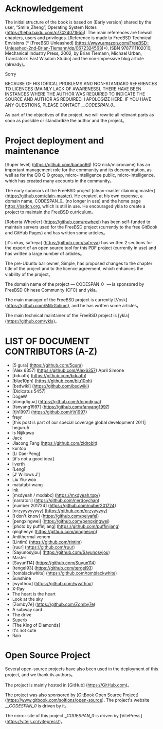 # Acknowledgement

The initial structure of the book is based on [Early version] shared by the user, “Smile_Zheng”, Operating System Notes (https://tieba.baidu.com/p/7424071955). The main references are firewall chapters, users and privileges. [Reference is made to FreeBSD Technical Envisions (* [FreeBSD Unleashed] (https://www.amazon.com/FreeBSD-Unleashed-2nd-Brian-Tiemann/dp/0672324563)*), ISBN 9787111102010, Mechanical Industry Press, 2002, by Brian Tiemann, Michael Urban, Translator’s East Wisdom Studio] and the non-impressive blog article (already)。

Sorry

BECAUSE OF HISTORICAL PROBLEMS AND NON-STANDARD REFERENCES TO LICENCES (MAINLY LACK OF AWARENESS), THERE HAVE BEEN INSTANCES WHERE THE AUTHOR WAS REQUIRED TO INDICATE THE SOURCE AND AUTHOR AS REQUIRED. I APOLOGIZE HERE. IF YOU HAVE ANY QUESTIONS, PLEASE CONTACT ___CODESPAN_0_。

As part of the objectives of the project, we will rewrite all relevant parts as soon as possible or standardize the author and the project。

# Project deployment and maintenance

[Super level] (https://github.com/banbo96) (QQ nick/microname) has an important management role for the community and its documentation, as well as for the QQ Q Q group, micro-intelligence public, micro-intelligence, which has created many accounts in the community。

The early sponsors of the FreeBSD project [clean-master clairning master] (https://github.com/clain-master). He created, at his own expense, a domain name, CODESPAN_0_ (no longer in use) and the home page <https://bsdcn.org>, which is still in use. He encouraged ykla to create a project to maintain the FreeBSD curriculum。

[Roberta Wheeler] (https://github.com/rowheel) has been self-funded to maintain servers used for the FreeBSD project (currently to the free GitBook and GitHub Pages) and has written some articles。

[it's okay, safreya] (https://github.com/safreya) has written 2 sections for the export of an open source tool for this PDF project (currently in use) and has written a large number of articles。

The pre-Ubuntu bar owner, Simple, has proposed changes to the chapter title of the project and to the licence agreement, which enhances the viability of the project。

The domain name of the project — CODESPAN_0_ — is sponsored by FreeBSD Chinese Community (CFC) and ykla。

The main manager of the FreeBSD project is currently [Vosk] (https://github.com/MilkGolium), and he has written some articles。

The main technical maintainer of the FreeBSD project is [ykla] (https://github.com/ykla)。

# LIST OF DOCUMENT CONTRIBUTORS (A-Z)

- [5 gura] (https://github.com/5gura)
- [Alex 6357] (https://github.com/Alex6357)
April Simone
- [bduath] (https://github.com/bduath)
- [blue10ph] (https://github.com/blu10ph)
- [bsdwiki] (https://github.com/bsdwiki)
- [Didicatus 5457]
- DogeW
- [dongdigua] (https://github.com/dongdigua)
- [fanyang1997] (https://github.com/fanyang1997)
- [fjh1997] (https://github.com/fjh1997)
- freyr
- [this post is part of our special coverage global development 2011]
heguru5
- Is Nijikawa
- Jack
- Jiacong Fang (https://github.com/zldrobit)
- kuntop
- [Li Dae-Peng]
- [it's not a good idea]
- liverth
- [Leng]
- [♪ Willows ♪]
- Liu Yiu-woo
- matatabi-wang
- Ink
- [mxdyeah / mxdabc] (https://mxdyeah.top/)
- [narrator:] (https://github.com/nerdoychan)
- [number 201724] (https://github.com/nuber201724)
- [orzyyyyyyyyy] (https://github.com/orzyyyyyy)
- [i don't know] (https://github.com/peiyafei)
- [pengxingwei] (https://github.com/pengxingwei)
- [photo by puffinjiang] (https://github.com/puffinjiang)
- qinghecyn (https://github.com/qinghecyn)
- Antithermal venom
- [Lintim] (https://github.com/rintim)
- [ruur] (https://github.com/ruur)
- [Sayunosyjou] (https://github.com/Sayunosyjou)
- Master
- [Suyun114] (https://github.com/Suyun114)
- [tengel93] (https://github.com/tergel93)
- [tomblackwhite] (https://github.com/tomblackwhite)
- Sunshine
- [wyothou] (https://github.com/wyathou)
- X-Ray
- The heart is the heart
- Look at the sky
- [Zomby7e] (https://github.com/Zomby7e)
- A subway card
- The drive
- Superb
- [The King of Diamonds]
- It's not cute
- Rain

# Open Source Project

Several open-source projects have also been used in the deployment of this project, and we thank its authors。

The project is mainly hosted in [GitHub] (https://GitHub.com)。

The project was also sponsored by [GitBook Open Source Project] (https://www.gitbook.com/soltions/open-source). The project's website ___CODESPAN_0_ is driven by it。

The mirror site of this project __CODESPAN_0_ is driven by [VitePress] (https://vitejs.cn/vitepress/)。
